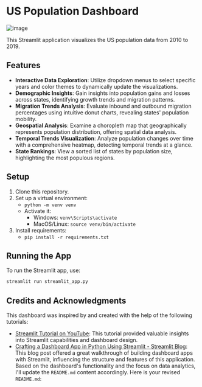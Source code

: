 ﻿# US Population Dashboard
![image](https://github.com/pjvillasista/streamlit-dashboard-example/assets/93170137/f00945ab-373a-4f75-bbd9-4ee759dd5694)

This Streamlit application visualizes the US population data from 2010 to 2019.

## Features

- **Interactive Data Exploration**: Utilize dropdown menus to select specific years and color themes to dynamically update the visualizations.
- **Demographic Insights**: Gain insights into population gains and losses across states, identifying growth trends and migration patterns.
- **Migration Trends Analysis**: Evaluate inbound and outbound migration percentages using intuitive donut charts, revealing states' population mobility.
- **Geospatial Analysis**: Examine a choropleth map that geographically represents population distribution, offering spatial data analysis.
- **Temporal Trends Visualization**: Analyze population changes over time with a comprehensive heatmap, detecting temporal trends at a glance.
- **State Rankings**: View a sorted list of states by population size, highlighting the most populous regions.


## Setup

1. Clone this repository.
2. Set up a virtual environment:
   - `python -m venv venv`
   - Activate it:
     - Windows: `venv\Scripts\activate`
     - MacOS/Linux: `source venv/bin/activate`
3. Install requirements:
   - `pip install -r requirements.txt`

## Running the App

To run the Streamlit app, use:

```bash
streamlit run streamlit_app.py
```

## Credits and Acknowledgments

This dashboard was inspired by and created with the help of the following tutorials:

- [Streamlit Tutorial on YouTube](https://www.youtube.com/watch?v=asFqpMDSPdM&ab_channel=Streamlit): This tutorial provided valuable insights into Streamlit capabilities and dashboard design.
- [Crafting a Dashboard App in Python Using Streamlit - Streamlit Blog](https://blog.streamlit.io/crafting-a-dashboard-app-in-python-using-streamlit/): This blog post offered a great walkthrough of building dashboard apps with Streamlit, influencing the structure and features of this application.
Based on the dashboard's functionality and the focus on data analytics, I'll update the `README.md` content accordingly. Here is your revised `README.md`:
